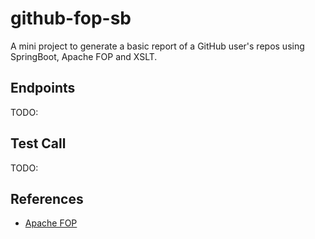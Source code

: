 # github-fop-sb

A mini project to generate a basic report of a GitHub user's repos using SpringBoot, Apache FOP and XSLT.

## Endpoints

TODO:

## Test Call

TODO:

## References

- [Apache FOP](https://xmlgraphics.apache.org/fop/)

